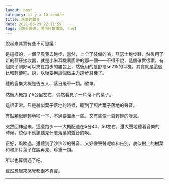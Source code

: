 ```yaml
---
layout: post
category: il y a là cendre
title: 落葉的聲音
date: 2021-08-29 22:11:59
tags: [跑步偶遇, 明信片故事集, run]
---
```


說起來其實有些不可思議：

是這樣的，一個早晨我去跑步，當然，上全了裝備的咯，亞瑟士跑步鞋，然後用了新的藍牙接收器，就是小米耳機裏面帶的那一個——不得不說，這個確實很讚，有個夾子剛好可以夾在跑步的腰包上，然後用的是舒爾se215的耳機。其實就是這個比較輕便吧。說，以後要用這個做主力跑步耳機了。

聽的音樂大概是告五人、落日飛車一類。歌單。

然後大概跑了5公里左右，偶然看見了一片落下的葉子。

這很正常。只是貌似葉子落地的時候，聽到了照片葉子落地的聲音。

有點類似輕輕地啪一下，不過要溫柔一些。又有些像一聲輕輕的嘆息。

突然回神過來，這麼跑步——大概配速在5分40、50左右，還大聲地聽着音樂的時候，貌似不應該聽見什麼落葉的聲音的啊。

正好，風吹過，還聽到了沙沙沙的聲音，又好像聲聲呢喃和告別，貌似樹上的樹葉和和那片葉子在說再見、珍重一類。

所以也算偶遇了吧。

雖然想起來感覺都很不真實。





-------





